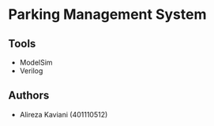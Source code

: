 # Parking Management System

## Tools

+ ModelSim
+ Verilog

## Authors
+ Alireza Kaviani (401110512)
